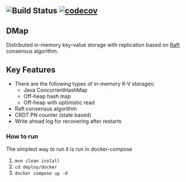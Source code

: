 ![Build Status](https://github.com/ilia-poliakov/dmap/actions/workflows/build.yml/badge.svg)
[![codecov](https://codecov.io/gh/ilia-poliakov/dmap/graph/badge.svg?token=BEF5jFY7wv)](https://codecov.io/gh/ilia-poliakov/dmap)
----

## DMap
Distributed in-memory key-value storage with replication based on [Raft](https://raft.github.io) consensus algorithm.

## Key Features
* There are the following types of in-memory K-V storages:
   - Java ConcurrentHashMap
   - Off-heap hash map
   - Off-heap with optimistic read
* Raft consensus algorithm
* CRDT PN counter (state based)
* Write ahead log for recovering after restarts

### How to run
The simplest way to run it is run in docker-compose
1. ```mvn clean install```
2. ```cd deploy/docker```
3. ```docker compose up -d```